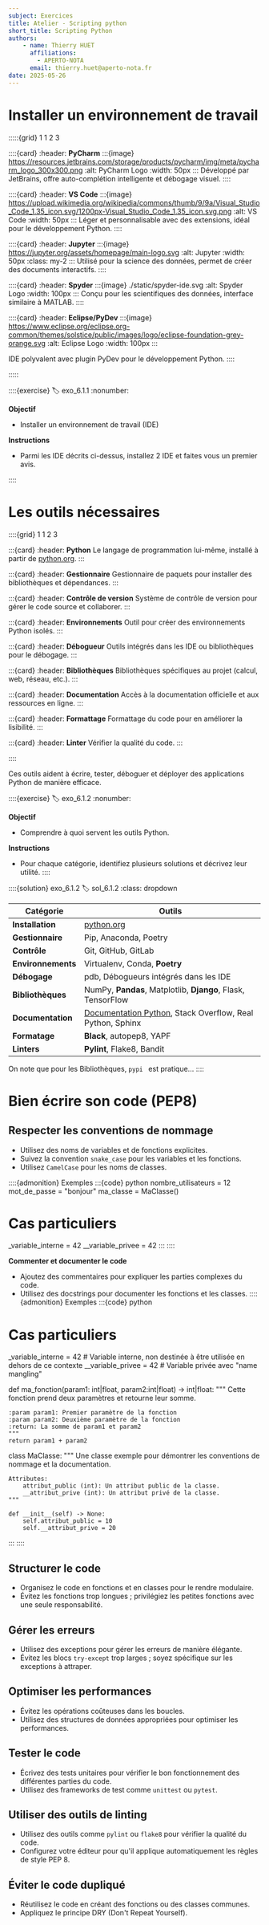 ```yaml
---
subject: Exercices
title: Atelier - Scripting python
short_title: Scripting Python
authors: 
    - name: Thierry HUET
      affiliations: 
        - APERTO-NOTA
      email: thierry.huet@aperto-nota.fr
date: 2025-05-26
---
```


# Installer un environnement de travail

:::::{grid} 1 1 2 3

::::{card}
:header: **PyCharm**
:::{image} https://resources.jetbrains.com/storage/products/pycharm/img/meta/pycharm_logo_300x300.png
:alt: PyCharm Logo
:width: 50px
:::
Développé par JetBrains, offre auto-complétion intelligente et débogage visuel.
::::

::::{card}
:header: **VS Code**
:::{image} https://upload.wikimedia.org/wikipedia/commons/thumb/9/9a/Visual_Studio_Code_1.35_icon.svg/1200px-Visual_Studio_Code_1.35_icon.svg.png
:alt: VS Code
:width: 50px
:::
Léger et personnalisable avec des extensions, idéal pour le développement Python.
::::

::::{card}
:header: **Jupyter**
:::{image} https://jupyter.org/assets/homepage/main-logo.svg
:alt: Jupyter
:width: 50px
:class: my-2
:::
Utilisé pour la science des données, permet de créer des documents interactifs.
::::

::::{card}
:header: **Spyder**
:::{image} ./static/spyder-ide.svg
:alt: Spyder Logo
:width: 100px
:::
Conçu pour les scientifiques des données, interface similaire à MATLAB.
::::

::::{card}
:header: **Eclipse/PyDev**
:::{image} https://www.eclipse.org/eclipse.org-common/themes/solstice/public/images/logo/eclipse-foundation-grey-orange.svg
:alt: Eclipse Logo
:width: 100px
:::

IDE polyvalent avec plugin PyDev pour le développement Python.
::::

:::::


::::{exercise}
:label: exo_6.1.1
:nonumber:

**Objectif**
- Installer un environnement de travail (IDE)

**Instructions**
- Parmi les IDE décrits ci-dessus, installez 2 IDE et faites vous un premier avis.

::::

# Les outils nécessaires

::::{grid} 1 1 2 3

:::{card}
:header: **Python**
Le langage de programmation lui-même, installé à partir de [python.org](https://www.python.org).
:::

:::{card}
:header: **Gestionnaire**
Gestionnaire de paquets pour installer des bibliothèques et dépendances.
:::

:::{card}
:header: **Contrôle de version**
Système de contrôle de version pour gérer le code source et collaborer.
:::

:::{card}
:header: **Environnements**
Outil pour créer des environnements Python isolés.
:::

:::{card}
:header: **Débogueur**
Outils intégrés dans les IDE ou bibliothèques pour le débogage.
:::

:::{card}
:header: **Bibliothèques**
Bibliothèques spécifiques au projet (calcul, web, réseau, etc.).
:::

:::{card}
:header: **Documentation**
Accès à la documentation officielle et aux ressources en ligne.
:::

:::{card}
:header: **Formattage**
Formattage du code pour en améliorer la lisibilité.
:::

:::{card}
:header: **Linter**
Vérifier la qualité du code.
:::

::::

Ces outils aident à écrire, tester, déboguer et déployer des applications Python de manière efficace.

::::{exercise}
:label: exo_6.1.2
:nonumber:

**Objectif**
- Comprendre à quoi servent les outils Python.

**Instructions**
- Pour chaque catégorie, identifiez plusieurs solutions et décrivez leur utilité.
::::

::::{solution} exo_6.1.2
:label: sol_6.1.2
:class: dropdown

| Catégorie         | Outils                                                                                     |
|-------------------|--------------------------------------------------------------------------------------------|
| **Installation**  | [python.org](https://www.python.org)                                                       |
| **Gestionnaire**  | Pip, Anaconda, Poetry                                                                      |
| **Contrôle**      | Git, GitHub, GitLab                                                                        |
| **Environnements**| Virtualenv, Conda, **Poetry**                                                              |
| **Débogage**      | pdb, Débogueurs intégrés dans les IDE                                                      |
| **Bibliothèques** | NumPy, **Pandas**, Matplotlib, **Django**, Flask, TensorFlow                               |
| **Documentation** | [Documentation Python](https://docs.python.org/3/), Stack Overflow, Real Python, Sphinx    |
| **Formatage**     | **Black**, autopep8, YAPF                                                                  |
| **Linters**       | **Pylint**, Flake8, Bandit                                                                 |

On note que pour les Bibliothèques, `pypi ` est pratique...
::::

# Bien écrire son code (PEP8)

## Respecter les conventions de nommage
- Utilisez des noms de variables et de fonctions explicites.
- Suivez la convention `snake_case` pour les variables et les fonctions.
- Utilisez `CamelCase` pour les noms de classes.

::::{admonition} Exemples
:::{code} python
nombre_utilisateurs = 12
mot_de_passe = "bonjour"
ma_classe = MaClasse()

# Cas particuliers
_variable_interne = 42
__variable_privee = 42
:::
::::

**Commenter et documenter le code**
- Ajoutez des commentaires pour expliquer les parties complexes du code.
- Utilisez des docstrings pour documenter les fonctions et les classes.
::::{admonition} Exemples
:::{code} python

# Cas particuliers
_variable_interne = 42  # Variable interne, non destinée à être utilisée en dehors de ce contexte
__variable_privee = 42  # Variable privée avec "name mangling"

def ma_fonction(param1: int|float, param2:int|float) -> int|float:
    """
    Cette fonction prend deux paramètres et retourne leur somme.

    :param param1: Premier paramètre de la fonction
    :param param2: Deuxième paramètre de la fonction
    :return: La somme de param1 et param2
    """
    return param1 + param2

class MaClasse:
    """
    Une classe exemple pour démontrer les conventions de nommage et la documentation.

    Attributes:
        attribut_public (int): Un attribut public de la classe.
        __attribut_prive (int): Un attribut privé de la classe.
    """

    def __init__(self) -> None:
        self.attribut_public = 10
        self.__attribut_prive = 20
:::
::::

## Structurer le code
- Organisez le code en fonctions et en classes pour le rendre modulaire.
- Évitez les fonctions trop longues ; privilégiez les petites fonctions avec une seule responsabilité.

## Gérer les erreurs
- Utilisez des exceptions pour gérer les erreurs de manière élégante.
- Évitez les blocs `try-except` trop larges ; soyez spécifique sur les exceptions à attraper.

## Optimiser les performances
- Évitez les opérations coûteuses dans les boucles.
- Utilisez des structures de données appropriées pour optimiser les performances.

## Tester le code
- Écrivez des tests unitaires pour vérifier le bon fonctionnement des différentes parties du code.
- Utilisez des frameworks de test comme `unittest` ou `pytest`.

## Utiliser des outils de linting
- Utilisez des outils comme `pylint` ou `flake8` pour vérifier la qualité du code.
- Configurez votre éditeur pour qu'il applique automatiquement les règles de style PEP 8.

## Éviter le code dupliqué
- Réutilisez le code en créant des fonctions ou des classes communes.
- Appliquez le principe DRY (Don't Repeat Yourself).
